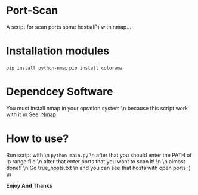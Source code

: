 # Port-Scan
A script for scan ports some hosts(IP) with nmap...


# Installation modules
`pip install python-nmap`
`pip install colorama`

# Dependcey Software
You must install nmap in your opration system \n
because this script work with it \n
See: [Nmap](https://www.nmap.org)

# How to use?
Run script with \n
`python main.py` \n
after that you should enter the PATH of Ip range file \n
after that enter ports that you want to scan it! \n
\n
almost done!! \n
Go true_hosts.txt \n
and you can see that hosts with open ports :) \n


**Enjoy And Thanks**

